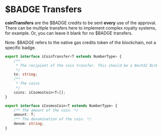 # $BADGE Transfers

**coinTransfers** are the $BADGE credits to be sent **every** use of the approval. There can be multiple transfers here to implement complex royalty systems, for example. Or, you can leave it blank for no $BADGE transfers.

Note: $BADGE refers to the native gas credits token of the blockchain, not a specific badge.

```typescript
export interface iCoinTransfer<T extends NumberType> {
    /**
     * The recipient of the coin transfer. This should be a Bech32 BitBadges address.
     */
    to: string;
    /**
     * The coins
     */
    coins: iCosmosCoin<T>[];
}
```

```typescript
export interface iCosmosCoin<T extends NumberType> {
    /** The amount of the coin. */
    amount: T;
    /** The denomination of the coin. */
    denom: string;
}
```
